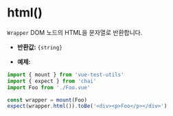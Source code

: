 # html()

`Wrapper` DOM 노드의 HTML을 문자열로 반환합니다.

- **반환값:** `{string}`

- **예제:**

```js
import { mount } from 'vue-test-utils'
import { expect } from 'chai'
import Foo from './Foo.vue'

const wrapper = mount(Foo)
expect(wrapper.html()).toBe('<div><p>Foo</p></div>')
```
